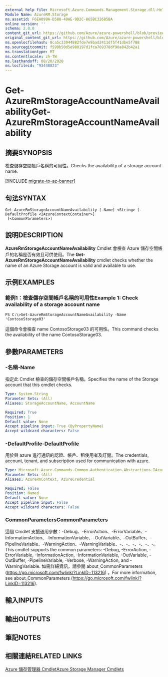 ```yaml
---
external help file: Microsoft.Azure.Commands.Management.Storage.dll-Help.xml
Module Name: AzureRM.Storage
ms.assetid: F6EA099A-D588-49AE-9D2C-865BC32685BA
online version: ''
schema: 2.0.0
content_git_url: https://github.com/Azure/azure-powershell/blob/preview/src/ResourceManager/Storage/Stack/Commands.Management.Storage/help/Get-AzureRmStorageAccountNameAvailability.md
original_content_git_url: https://github.com/Azure/azure-powershell/blob/preview/src/ResourceManager/Storage/Stack/Commands.Management.Storage/help/Get-AzureRmStorageAccountNameAvailability.md
ms.openlocfilehash: 8ca5c33944882fde7e9bad2411df5f41dbe5f788
ms.sourcegitcommit: f599b50d5e980197d1fca769378df90a842b42a1
ms.translationtype: MT
ms.contentlocale: zh-TW
ms.lasthandoff: 08/20/2020
ms.locfileid: "93448823"
---
```

# <span data-ttu-id="88e0c-101">Get-AzureRmStorageAccountNameAvailability</span><span class="sxs-lookup"><span data-stu-id="88e0c-101">Get-AzureRmStorageAccountNameAvailability</span></span>

## <span data-ttu-id="88e0c-102">摘要</span><span class="sxs-lookup"><span data-stu-id="88e0c-102">SYNOPSIS</span></span>
<span data-ttu-id="88e0c-103">檢查儲存空間帳戶名稱的可用性。</span><span class="sxs-lookup"><span data-stu-id="88e0c-103">Checks the availability of a storage account name.</span></span>

[!INCLUDE [migrate-to-az-banner](../../includes/migrate-to-az-banner.md)]

## <span data-ttu-id="88e0c-104">句法</span><span class="sxs-lookup"><span data-stu-id="88e0c-104">SYNTAX</span></span>

```
Get-AzureRmStorageAccountNameAvailability [-Name] <String> [-DefaultProfile <IAzureContextContainer>]
 [<CommonParameters>]
```

## <span data-ttu-id="88e0c-105">說明</span><span class="sxs-lookup"><span data-stu-id="88e0c-105">DESCRIPTION</span></span>
<span data-ttu-id="88e0c-106">**AzureRmStorageAccountNameAvailability** Cmdlet 會檢查 Azure 儲存空間帳戶的名稱是否有效且可供使用。</span><span class="sxs-lookup"><span data-stu-id="88e0c-106">The **Get-AzureRmStorageAccountNameAvailability** cmdlet checks whether the name of an Azure Storage account is valid and available to use.</span></span>

## <span data-ttu-id="88e0c-107">示例</span><span class="sxs-lookup"><span data-stu-id="88e0c-107">EXAMPLES</span></span>

### <span data-ttu-id="88e0c-108">範例1：檢查儲存空間帳戶名稱的可用性</span><span class="sxs-lookup"><span data-stu-id="88e0c-108">Example 1: Check availability of a storage account name</span></span>
```
PS C:\>Get-AzureRmStorageAccountNameAvailability -Name 'ContosoStorage03'
```

<span data-ttu-id="88e0c-109">這個命令會檢查 name ContosoStorage03 的可用性。</span><span class="sxs-lookup"><span data-stu-id="88e0c-109">This command checks the availability of the name ContosoStorage03.</span></span>

## <span data-ttu-id="88e0c-110">參數</span><span class="sxs-lookup"><span data-stu-id="88e0c-110">PARAMETERS</span></span>

### <span data-ttu-id="88e0c-111">-名稱</span><span class="sxs-lookup"><span data-stu-id="88e0c-111">-Name</span></span>
<span data-ttu-id="88e0c-112">指定此 Cmdlet 檢查的儲存空間帳戶名稱。</span><span class="sxs-lookup"><span data-stu-id="88e0c-112">Specifies the name of the Storage account that this cmdlet checks.</span></span>

```yaml
Type: System.String
Parameter Sets: (All)
Aliases: StorageAccountName, AccountName

Required: True
Position: 1
Default value: None
Accept pipeline input: True (ByPropertyName)
Accept wildcard characters: False
```

### <span data-ttu-id="88e0c-113">-DefaultProfile</span><span class="sxs-lookup"><span data-stu-id="88e0c-113">-DefaultProfile</span></span>
<span data-ttu-id="88e0c-114">用於與 azure 進行通訊的認證、帳戶、租使用者及訂閱。</span><span class="sxs-lookup"><span data-stu-id="88e0c-114">The credentials, account, tenant, and subscription used for communication with azure.</span></span>

```yaml
Type: Microsoft.Azure.Commands.Common.Authentication.Abstractions.IAzureContextContainer
Parameter Sets: (All)
Aliases: AzureRmContext, AzureCredential

Required: False
Position: Named
Default value: None
Accept pipeline input: False
Accept wildcard characters: False
```

### <span data-ttu-id="88e0c-115">CommonParameters</span><span class="sxs-lookup"><span data-stu-id="88e0c-115">CommonParameters</span></span>
<span data-ttu-id="88e0c-116">這個 Cmdlet 支援通用參數：-Debug、-ErrorAction、-ErrorVariable、-InformationAction、-InformationVariable、-OutVariable、-OutBuffer、-PipelineVariable、-WarningAction、-WarningVariable、-、-、-、-、-、-。</span><span class="sxs-lookup"><span data-stu-id="88e0c-116">This cmdlet supports the common parameters: -Debug, -ErrorAction, -ErrorVariable, -InformationAction, -InformationVariable, -OutVariable, -OutBuffer, -PipelineVariable, -Verbose, -WarningAction, and -WarningVariable.</span></span> <span data-ttu-id="88e0c-117">如需詳細資訊，請參閱 about_CommonParameters (https://go.microsoft.com/fwlink/?LinkID=113216) 。</span><span class="sxs-lookup"><span data-stu-id="88e0c-117">For more information, see about_CommonParameters (https://go.microsoft.com/fwlink/?LinkID=113216).</span></span>

## <span data-ttu-id="88e0c-118">輸入</span><span class="sxs-lookup"><span data-stu-id="88e0c-118">INPUTS</span></span>

## <span data-ttu-id="88e0c-119">輸出</span><span class="sxs-lookup"><span data-stu-id="88e0c-119">OUTPUTS</span></span>

## <span data-ttu-id="88e0c-120">筆記</span><span class="sxs-lookup"><span data-stu-id="88e0c-120">NOTES</span></span>

## <span data-ttu-id="88e0c-121">相關連結</span><span class="sxs-lookup"><span data-stu-id="88e0c-121">RELATED LINKS</span></span>

[<span data-ttu-id="88e0c-122">Azure 儲存管理器 Cmdlet</span><span class="sxs-lookup"><span data-stu-id="88e0c-122">Azure Storage Manager Cmdlets</span></span>](./AzureRM.Storage.md)


